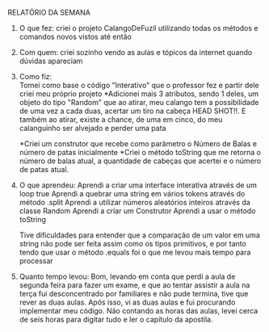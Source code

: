 

RELATÓRIO DA SEMANA

1. O que fez: 
    criei o projeto CalangoDeFuzil utilizando todas os métodos e comandos novos vistos até então

2. Com quem: 
    criei sozinho vendo as aulas e tópicos da internet quando dúvidas apareciam

3. Como fiz:  
    Tomei como base o código "Interativo" que o professor fez e partir dele criei meu próprio projeto
    *Adicionei mais 3 atributos, sendo 1 deles, um objeto do tipo "Random" que ao atirar, meu calango tem a possibilidade
    de uma vez a cada duas, acertar um tiro na cabeça HEAD SHOT!!.
    E também ao atirar, existe a chance, de uma em cinco, do meu calanguinho ser alvejado e perder uma pata   

    *Criei um construtor que recebe como parâmetro o Número de Balas e número de patas inicialmente
    *Criei o método toString que me retorna o número de balas atual, a quantidade de cabeças que acertei e o número de patas atual.

4. O que aprendeu:
    Aprendi a criar uma interface interativa através de um loop true
    Aprendi a quebrar uma string em vários tokens através do método .split
    Aprendi a utilizar números aleatórios inteiros através da classe Random
    Aprendi a criar um Construtor
    Aprendi a usar o método toString

    Tive dificuldades para entender que a comparação de um valor em uma string não pode ser feita assim como os tipos primitivos, e por tanto tendo que usar o método .equals foi o que me levou mais tempo para processar

5. Quanto tempo levou:
    Bom, levando em conta que perdi a aula de segunda feira para fazer um exame, e que ao tentar assistir a aula na terça fui desconcentrado por familiares e não pude termina, tive que rever as duas aulas. Após isso, vi as duas aulas e fui procurando implementar meu código. Não contando as horas das aulas,  levei cerca de seis horas para digitar tudo e ler o capítulo da apostila.  

